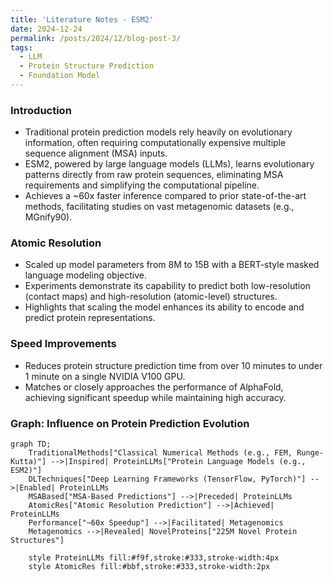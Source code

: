 ```yaml
---
title: 'Literature Notes - ESM2'
date: 2024-12-24
permalink: /posts/2024/12/blog-post-3/
tags:
  - LLM
  - Protein Structure Prediction
  - Foundation Model
---
```


### Introduction

- Traditional protein prediction models rely heavily on evolutionary information, often requiring computationally expensive multiple sequence alignment (MSA) inputs.
- ESM2, powered by large language models (LLMs), learns evolutionary patterns directly from raw protein sequences, eliminating MSA requirements and simplifying the computational pipeline.
- Achieves a ~60x faster inference compared to prior state-of-the-art methods, facilitating studies on vast metagenomic datasets (e.g., MGnify90).

### Atomic Resolution

- Scaled up model parameters from 8M to 15B with a BERT-style masked language modeling objective.
- Experiments demonstrate its capability to predict both low-resolution (contact maps) and high-resolution (atomic-level) structures.
- Highlights that scaling the model enhances its ability to encode and predict protein representations.

### Speed Improvements

- Reduces protein structure prediction time from over 10 minutes to under 1 minute on a single NVIDIA V100 GPU.
- Matches or closely approaches the performance of AlphaFold, achieving significant speedup while maintaining high accuracy.

### Graph: Influence on Protein Prediction Evolution

```mermaid!
graph TD;
    TraditionalMethods["Classical Numerical Methods (e.g., FEM, Runge-Kutta)"] -->|Inspired| ProteinLLMs["Protein Language Models (e.g., ESM2)"]
    DLTechniques["Deep Learning Frameworks (TensorFlow, PyTorch)"] -->|Enabled| ProteinLLMs
    MSABased["MSA-Based Predictions"] -->|Preceded| ProteinLLMs
    AtomicRes["Atomic Resolution Prediction"] -->|Achieved| ProteinLLMs
    Performance["~60x Speedup"] -->|Facilitated| Metagenomics
    Metagenomics -->|Revealed| NovelProteins["225M Novel Protein Structures"]

    style ProteinLLMs fill:#f9f,stroke:#333,stroke-width:4px
    style AtomicRes fill:#bbf,stroke:#333,stroke-width:2px
```